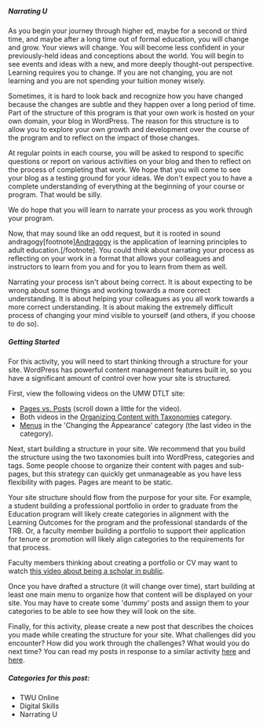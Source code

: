 ##### Narrating U

As you begin your journey through higher ed, maybe for a second or third time, and maybe after a long time out of formal education, you will change and grow. Your views will change. You will become less confident in your previously-held ideas and conceptions about the world. You will begin to see events and ideas with a new, and more deeply thought-out perspective. Learning requires you to change. If you are not changing, you are not learning and you are not spending your tuition money wisely.

Sometimes, it is hard to look back and recognize how you have changed because the changes are subtle and they happen over a long period of time. Part of the structure of this program is that your own work is hosted on your own domain, your blog in WordPress. The reason for this structure is to allow you to explore your own growth and development over the course of the program and to reflect on the impact of those changes.

At regular points in each course, you will be asked to respond to specific questions or report on various activities on your blog and then to reflect on the process of completing that work. We hope that you will come to see your blog as a testing ground for your ideas. We don't expect you to have a complete understanding of everything at the beginning of your course or program. That would be silly.

We do hope that you will learn to narrate your process as you work through your program.

Now, that may sound like an odd request, but it is rooted in sound andragogy[footnote][Andragogy](https://en.wikipedia.org/wiki/Andragogy) is the application of learning principles to adult education.[/footnote]. You could think about narrating your process as reflecting on your work in a format that allows your colleagues and instructors to learn from you and for you to learn from them as well.

Narrating your process isn't about being correct. It is about expecting to be wrong about some things and working towards a more correct understanding. It is about helping your colleagues as you all work towards a more correct understanding. It is about making the extremely difficult process of changing your mind visible to yourself \(and others, if you choose to do so\).

##### Getting Started

For this activity, you will need to start thinking through a structure for your site. WordPress has powerful content management features built in, so you have a significant amount of control over how your site is structured.

First, view the following videos on the UMW DTLT site:

* [Pages vs. Posts](http://umwdtlt.com/wordpress-basics/#adding-new-posts-and-pages) \(scroll down a little for the video\).
* Both videos in the [Organizing Content with Taxonomies](http://umwdtlt.com/wordpress-basics/#organizing-content-with-taxonomies) category.
* [Menus](http://umwdtlt.com/wordpress-basics/#changing-the-appearance) in the 'Changing the Appearance' category \(the last video in the category\).

Next, start building a structure in your site. We recommend that you build the structure using the two taxonomies built into WordPress, categories and tags. Some people choose to organize their content with pages and sub-pages, but this strategy can quickly get unmanageable as you have less flexibility with pages. Pages are meant to be static.

Your site structure should flow from the purpose for your site. For example, a student building a professional portfolio in order to graduate from the Education program will likely create categories in alignment with the Learning Outcomes for the program and the professional standards of the TRB. Or, a faculty member building a portfolio to support their application for tenure or promotion will likely align categories to the requirements for that process.

Faculty members thinking about creating a portfolio or CV may want to watch [this video about being a scholar in public](https://youtu.be/6uRnQdtfDpE).

Once you have drafted a structure \(it will change over time\), start building at least one main menu to organize how that content will be displayed on your site. You may have to create some 'dummy' posts and assign them to your categories to be able to see how they will look on the site.

Finally, for this activity, please create a new post that describes the choices you made while creating the structure for your site. What challenges did you encounter? How did you work through the challenges? What would you do next time? You can read my posts in response to a similar activity [here](http://merelearning.ca/reflecting/structuring-my-show/) and [here](http://merelearning.ca/reflecting/refining-the-structure/).

##### Categories for this post:

* TWU Online
* Digital Skills
* Narrating U

[^1]:
